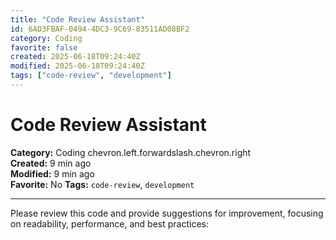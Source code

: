 ```yaml
---
title: "Code Review Assistant"
id: 6AD3FBAF-0494-4DC3-9C69-83511AD08BF2
category: Coding
favorite: false
created: 2025-06-18T09:24:40Z
modified: 2025-06-18T09:24:40Z
tags: ["code-review", "development"]
---
```


# Code Review Assistant

**Category:** Coding chevron.left.forwardslash.chevron.right  
**Created:** 9 min ago  
**Modified:** 9 min ago  
**Favorite:** No
**Tags:** `code-review`, `development`

---

Please review this code and provide suggestions for improvement, focusing on readability, performance, and best practices: